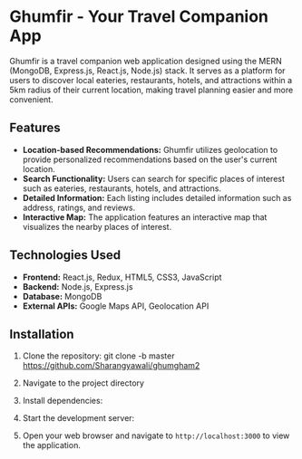 # Ghumfir - Your Travel Companion App

Ghumfir is a travel companion web application designed using the MERN (MongoDB, Express.js, React.js, Node.js) stack. It serves as a platform for users to discover local eateries, restaurants, hotels, and attractions within a 5km radius of their current location, making travel planning easier and more convenient.

## Features

- **Location-based Recommendations:** Ghumfir utilizes geolocation to provide personalized recommendations based on the user's current location.
- **Search Functionality:** Users can search for specific places of interest such as eateries, restaurants, hotels, and attractions.
- **Detailed Information:** Each listing includes detailed information such as address, ratings, and reviews.
- **Interactive Map:** The application features an interactive map that visualizes the nearby places of interest.

## Technologies Used

- **Frontend:** React.js, Redux, HTML5, CSS3, JavaScript
- **Backend:** Node.js, Express.js
- **Database:** MongoDB
- **External APIs:** Google Maps API, Geolocation API

## Installation

1. Clone the repository:
   git clone -b master https://github.com/Sharangyawali/ghumgham2

2. Navigate to the project directory
3. Install dependencies:
4. Start the development server:
5. Open your web browser and navigate to `http://localhost:3000` to view the application.







